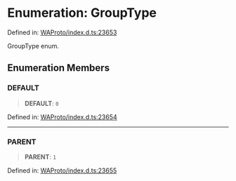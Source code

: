 # Enumeration: GroupType

Defined in: [WAProto/index.d.ts:23653](https://github.com/Fokusdotid/bail/blob/82f46c566476ac566bfd781dede14412fcdfb787/WAProto/index.d.ts#L23653)

GroupType enum.

## Enumeration Members

### DEFAULT

> **DEFAULT**: `0`

Defined in: [WAProto/index.d.ts:23654](https://github.com/Fokusdotid/bail/blob/82f46c566476ac566bfd781dede14412fcdfb787/WAProto/index.d.ts#L23654)

***

### PARENT

> **PARENT**: `1`

Defined in: [WAProto/index.d.ts:23655](https://github.com/Fokusdotid/bail/blob/82f46c566476ac566bfd781dede14412fcdfb787/WAProto/index.d.ts#L23655)
